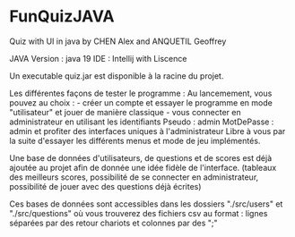 # FunQuizJAVA
Quiz with UI in java by CHEN Alex and ANQUETIL Geoffrey

JAVA Version : java 19
IDE : Intellij with Liscence

Un executable quiz.jar est disponible à la racine du projet.

Les différentes façons de tester le programme :
    Au lancemement, vous pouvez au choix :
    - créer un compte et essayer le programme en mode "utilisateur" et jouer de manière classique 
    - vous connecter en administrateur en utilisant les identifiants Pseudo : admin MotDePasse : admin et profiter des interfaces uniques à l'administrateur
    Libre à vous par la suite d'essayer les différents menus et mode de jeu implémentés.


Une base de données d'utilisateurs, de questions et de scores est déjà ajoutée au projet afin de donnée une idée fidèle de l'interface. (tableaux des meilleurs
scores, possibilité de se connecter en administrateur, possibilité de jouer avec des questions déjà écrites)

Ces bases de données sont accessibles dans les dossiers "./src/users" et "./src/questions" où vous trouverez des fichiers csv au format : lignes séparées par des
retour chariots et colonnes par des ";"
